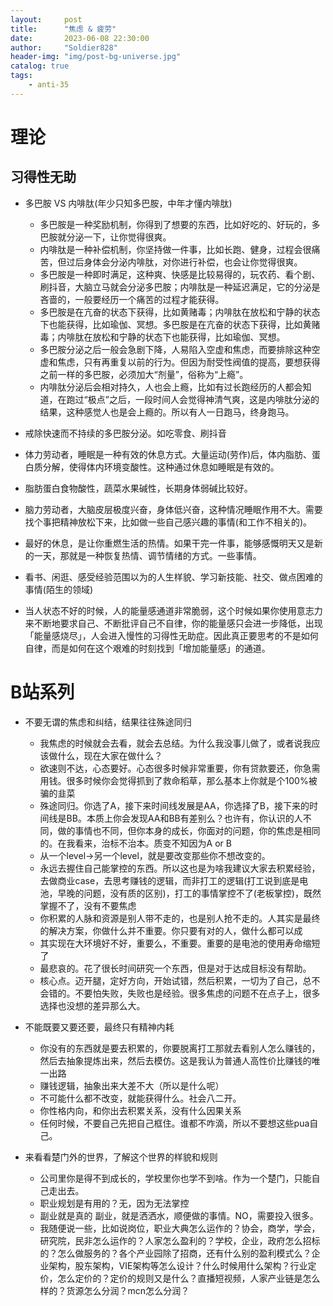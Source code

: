 ```yaml
---
layout:     post
title:      "焦虑 & 疲劳"
date:       2023-06-08 22:30:00
author:     "Soldier828"
header-img: "img/post-bg-universe.jpg"
catalog: true
tags:
    - anti-35
---
```


# 理论
## 习得性无助
- 多巴胺 VS 内啡肽(年少只知多巴胺，中年才懂内啡肽)
    - 多巴胺是一种奖励机制，你得到了想要的东西，比如好吃的、好玩的，多巴胺就分泌一下，让你觉得很爽。
    - 内啡肽是一种补偿机制，你坚持做一件事，比如长跑、健身，过程会很痛苦，但过后身体会分泌内啡肽，对你进行补偿，也会让你觉得很爽。
    - 多巴胺是一种即时满足，这种爽、快感是比较易得的，玩农药、看个剧、刷抖音，大脑立马就会分泌多巴胺；内啡肽是一种延迟满足，它的分泌是吝啬的，一般要经历一个痛苦的过程才能获得。
    - 多巴胺是在亢奋的状态下获得，比如黄赌毒；内啡肽在放松和宁静的状态下也能获得，比如瑜伽、冥想。多巴胺是在亢奋的状态下获得，比如黄赌毒；内啡肽在放松和宁静的状态下也能获得，比如瑜伽、冥想。
    - 多巴胺分泌之后一般会急剧下降，人易陷入空虚和焦虑，而要排除这种空虚和焦虑，只有再重复以前的行为。但因为耐受性阀值的提高，要想获得之前一样的多巴胺，必须加大“剂量”，俗称为“上瘾”。
    - 内啡肽分泌后会相对持久，人也会上瘾，比如有过长跑经历的人都会知道，在跑过“极点”之后，一段时间人会觉得神清气爽，这是内啡肽分泌的结果，这种感觉人也是会上瘾的。所以有人一日跑马，终身跑马。


- 戒除快速而不持续的多巴胺分泌。如吃零食、刷抖音
- 体力劳动者，睡眠是一种有效的休息方式。大量运动(劳作)后，体内脂肪、蛋白质分解，使得体内环境变酸性。这种通过休息如睡眠是有效的。
- 脂肪蛋白食物酸性，蔬菜水果碱性，长期身体弱碱比较好。
- 脑力劳动者，大脑皮层极度兴奋，身体低兴奋，这种情况睡眠作用不大。需要找个事把精神放松下来，比如做一些自己感兴趣的事情(和工作不相关的)。
- 最好的休息，是让你重燃生活的热情。如果干完一件事，能够感慨明天又是新的一天，那就是一种恢复热情、调节情绪的方式。一些事情。
- 看书、闲逛、感受经验范围以为的人生样貌、学习新技能、社交、做点困难的事情(陌生的领域)
- 当人状态不好的时候，人的能量感通道非常脆弱，这个时候如果你使用意志力来不断地要求自己、不断批评自己不自律，你的能量感只会进一步降低，出现「能量感烧尽」，人会进入慢性的习得性无助症。因此真正要思考的不是如何自律，而是如何在这个艰难的时刻找到「增加能量感」的通道。

# B站系列
- 不要无谓的焦虑和纠结，结果往往殊途同归
    - 我焦虑的时候就会去看，就会去总结。为什么我没事儿做了，或者说我应该做什么，现在大家在做什么？
    - 欲速则不达，心态要好。心态很多时候非常重要，你有贷款要还，你急需用钱。很多时候你会觉得抓到了救命稻草，那么基本上你就是个100%被骗的韭菜
    - 殊途同归。你选了A，接下来时间线发展是AA，你选择了B，接下来的时间线是BB。本质上你会发现AA和BB有差别么？也许有，你认识的人不同，做的事情也不同，但你本身的成长，你面对的问题，你的焦虑是相同的。在我看来，治标不治本。质变不知因为A or B
    - 从一个level->另一个level，就是要改变那些你不想改变的。
    - 永远去握住自己能掌控的东西。所以这也是为啥我建议大家去积累经验，去做商业case，去思考赚钱的逻辑，而非打工的逻辑(打工说到底是电池，早晚的问题，没有质的区别)，打工的事情掌控不了(老板掌控)，既然掌握不了，没有不要焦虑
    - 你积累的人脉和资源是别人带不走的，也是别人抢不走的。人其实是最终的解决方案，你做什么并不重要。你只要有对的人，做什么都可以成
    - 其实现在大环境好不好，重要么，不重要。重要的是电池的使用寿命缩短了
    - 最悲哀的。花了很长时间研究一个东西，但是对于达成目标没有帮助。
    - 核心点。迈开腿，定好方向，开始试错，然后积累，一切为了自己，总不会错的。不要怕失败，失败也是经验。很多焦虑的问题不在点子上，很多选择也没想的差异那么大。


- 不能既要又要还要，最终只有精神内耗
    - 你没有的东西就是要去积累的，你要脱离打工那就去看别人怎么赚钱的，然后去抽象提炼出来，然后去模仿。这是我认为普通人高性价比赚钱的唯一出路
    - 赚钱逻辑，抽象出来大差不大（所以是什么呢）
    - 不可能什么都不改变，就能获得什么。社会八二开。
    - 你性格内向，和你出去积累关系，没有什么因果关系
    - 任何时候，不要自己先把自己框住。谁都不咋滴，所以不要想这些pua自己。


- 来看看楚门外的世界，了解这个世界的样貌和规则
    - 公司里你是得不到成长的，学校里你也学不到啥。作为一个楚门，只能自己走出去。
    - 职业规划是有用的？无，因为无法掌控
    - 副业就是真的 副业，就是洒洒水，顺便做的事情。NO，需要投入很多。
    - 我随便说一些，比如说岗位，职业大典怎么运作的？协会，商学，学会，研究院，民非怎么运作的？人家怎么盈利的？学校，企业，政府怎么招标的？怎么做服务的？各个产业园除了招商，还有什么别的盈利模式么？企业架构，股东架构，VIE架构等怎么设计？什么时候用什么架构？行业定价，怎么定价的？定价的规则又是什么？直播短视频，人家产业链是怎么样的？货源怎么分润？mcn怎么分润？

